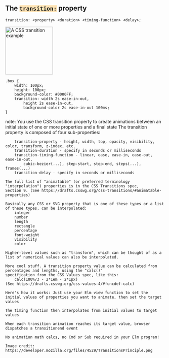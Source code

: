 ##  The <code style="background-color: moccasin">transition:</code> property

<pre><code class="css">transition: &lt;property&gt; &lt;duration&gt; &lt;timing-function&gt; &lt;delay&gt;;
</code></pre>

<img alt="A CSS transition example" src="resources/TransitionsPrinciple.png" style="height: 150px; border: none;">

<pre class="fragment"><code class="css">.box {
    width: 100px;
    height: 100px;
    background-color: #0000FF;
    transition: width 2s ease-in-out,
        height 2s ease-in-out,
        background-color 2s ease-in-out 100ms;
}
</code></pre>


note:
    You use the CSS transition property to create animations between an initial state of one or more properties and a final state
    The transition property is composed of four sub-properties:

        transition-property - height, width, top, opacity, visibility, color, transform, z-index, etc.
        transition-duration - specify in seconds or milliseconds
        transition-timing-function - linear, ease, ease-in, ease-out, ease-in-out,
            cubic-bezier(...), step-start, step-end, steps(...), frames(...)  
        transition-delay - specify in seconds or milliseconds

    The full list of "animatable" (or preferred terminology "interpolation") properties is in the CSS Transitions spec,
    Section 9. (See https://drafts.csswg.org/css-transitions/#animatable-properties)

    Basically any CSS or SVG property that is one of these types or a list of these types, can be interpolated:
        integer
        number
        length
        rectangle
        percentage
        font-weight
        visibility
        color

    Higher-level values such as "transform", which can be thought of as a list of numerical values can also be interpolated.

    More cool stuff. A transition property value can be calculated from percentages and lengths, using the "calc()"
    specification from the CSS Values spec, like this:
        calc(100%/3 - 2*1em - 2*1px)
    (See https://drafts.csswg.org/css-values-4/#funcdef-calc)

    Here's how it works: Just use your Elm view function to set the initial values of properties you want to animate, then set the target values

    The timing function then interpolates from initial values to target values

    When each transition animation reaches its target value, browser dispatches a transitionend event

    No animation math calcs, no Cmd or Sub required in your Elm program!

    Image credit: https://developer.mozilla.org/files/4529/TransitionsPrinciple.png
